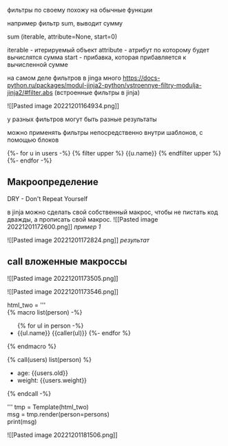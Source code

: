фильтры по своему похожу на обычные функции

например фильтр sum, выводит сумму 

sum (iterable, attribute=None, start=0)

iterable - итерируемый объект
attribute - атрибут по которому будет вычислятся сумма
start - прибавка, которая прибавляется к вычисленной сумме

на самом деле фильтров в jinga много
https://docs-python.ru/packages/modul-jinja2-python/vstroennye-filtry-modulja-jinja2/#filter.abs (встроенные фильтры в jinja)

![[Pasted image 20221201164934.png]]

у разных фильтров могут быть разные результаты


можно применять фильтры непосредственно внутри шаблонов, с помощью блоков

{%- for u in users -%}
{% filter upper %} {{u.name}} {% endfilter upper %}
{%- endfor -%}

## Макроопределение

DRY - Don't Repeat Yourself

в jinja можно сделать свой собственный макрос, чтобы не пистать код дважды, а прописать свой макрос.
![[Pasted image 20221201172600.png]]
*пример 1*

![[Pasted image 20221201172824.png]]
*результат*


## call вложенные макроссы

![[Pasted image 20221201173505.png]]


![[Pasted image 20221201173546.png]]

html_two = '''  
{% macro list(person) -%}  
<ul>  
    {% for ul in person -%}        <li>{{ul.name}} {{caller(ul)}}  
    {%- endfor %}</ul>  
{% endmacro %}  
  
{% call(users) list(person) %}  
    <ul>        <li>age: {{users.old}}        <li>weight: {{users.weight}}    </ul>{% endcall -%}  
  
'''
tmp = Template(html_two)  
msg = tmp.render(person=persons)  
print(msg)

![[Pasted image 20221201181506.png]]